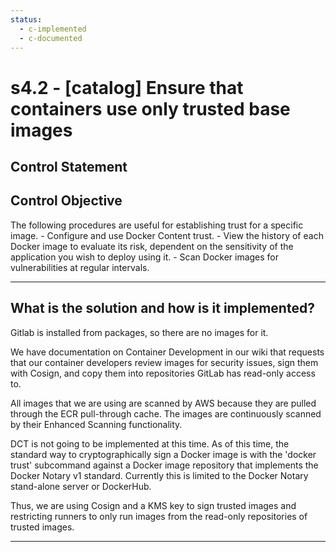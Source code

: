 ```yaml
---
status:
  - c-implemented
  - c-documented
---
```


# s4.2 - \[catalog\] Ensure that containers use only trusted base images

## Control Statement

## Control Objective

The following procedures are useful for establishing trust for a specific image.    - Configure and use Docker Content trust.  - View the history of each Docker image to evaluate its risk, dependent on the sensitivity of the application you wish to deploy using it.  - Scan Docker images for vulnerabilities at regular intervals.

______________________________________________________________________

## What is the solution and how is it implemented?

Gitlab is installed from packages, so there are no images for it.

We have documentation on Container Development in our wiki that requests that
our container developers review images for security issues, sign them with
Cosign, and copy them into repositories GitLab has read-only access to.

All images that we are using are scanned by AWS because they are pulled through
the ECR pull-through cache.  The images are continuously scanned by their
Enhanced Scanning functionality.

DCT is not going to be implemented at this time.  As of this time, the standard
way to cryptographically sign a Docker image is with the 'docker trust'
subcommand against a Docker image repository that implements the Docker Notary
v1 standard.  Currently this is limited to the Docker Notary stand-alone server
or DockerHub.

Thus, we are using Cosign and a KMS key to sign trusted images and restricting
runners to only run images from the read-only repositories of trusted images.

______________________________________________________________________
